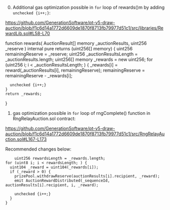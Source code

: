 0. Additional gas optimization possible in `for` loop of rewards()m by adding `unchecked {i++;}`:

https://github.com/GenerationSoftware/pt-v5-draw-auction/blob/f1c6d14a1772d6609de1870f8713fb79977d51c1/src/libraries/RewardLib.sol#L58-L70

  function rewards(
    AuctionResult[] memory _auctionResults,
    uint256 _reserve
  ) internal pure returns (uint256[] memory) {
    uint256 remainingReserve = _reserve;
    uint256 _auctionResultsLength = _auctionResults.length;
    uint256[] memory _rewards = new uint256[](_auctionResultsLength);
    for (uint256 i; i < _auctionResultsLength; ) {
      _rewards[i] = reward(_auctionResults[i], remainingReserve);
      remainingReserve = remainingReserve - _rewards[i];
      
      unchecked {i++;}
    }
    return _rewards;
  }


1. gas optimization possible in `for` loop of rngComplete() function in RngRelayAuction.sol contract:

https://github.com/GenerationSoftware/pt-v5-draw-auction/blob/f1c6d14a1772d6609de1870f8713fb79977d51c1/src/RngRelayAuction.sol#L167-L173

Recommended changes below:
		
		uint256 rewardsLength = _rewards.length;
    for (uint8 i; i < rewardsLength; ) {
      uint104 _reward = uint104(_rewards[i]);
      if (_reward > 0) {
        prizePool.withdrawReserve(auctionResults[i].recipient, _reward);
        emit AuctionRewardDistributed(_sequenceId, auctionResults[i].recipient, i, _reward);
        
        unchecked {i++;}
      }
    }
